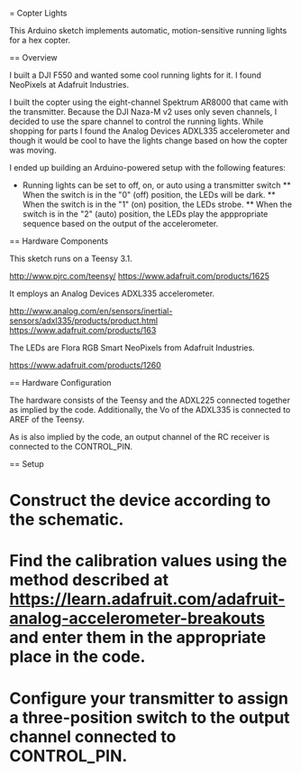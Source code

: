 = Copter Lights

This Arduino sketch implements automatic, motion-sensitive running lights for a hex copter.

== Overview

I built a DJI F550 and wanted some cool running lights for it. I found NeoPixels at Adafruit Industries. 

I built the copter using the eight-channel Spektrum AR8000 that came with the transmitter. Because the DJI Naza-M v2 uses only seven channels, I decided to use the spare channel to control the running lights. While shopping for parts I found the Analog Devices ADXL335 accelerometer and though it would be cool to have the lights change based on how the copter was moving.

I ended up building an Arduino-powered setup with the following features:

* Running lights can be set to off, on, or auto using a transmitter switch
** When the switch is in the "0" (off) position, the LEDs will be dark.
** When the switch is in the "1" (on) position, the LEDs strobe.
** When the switch is in the "2" (auto) position, the LEDs play the apppropriate sequence based on the output of the accelerometer.

== Hardware Components

This sketch runs on a Teensy 3.1.

http://www.pjrc.com/teensy/
https://www.adafruit.com/products/1625

It employs an Analog Devices ADXL335 accelerometer.

http://www.analog.com/en/sensors/inertial-sensors/adxl335/products/product.html
https://www.adafruit.com/products/163

The LEDs are Flora RGB Smart NeoPixels from Adafruit Industries.

https://www.adafruit.com/products/1260

== Hardware Configuration

The hardware consists of the Teensy and the ADXL225 connected together as implied by the code. Additionally, the Vo of the ADXL335 is connected to AREF of the Teensy.

As is also implied by the code, an output channel of the RC receiver is connected to the CONTROL_PIN.

== Setup
# Construct the device according to the schematic.
# Find the calibration values using the method described at https://learn.adafruit.com/adafruit-analog-accelerometer-breakouts and enter them in the appropriate place in the code.
# Configure your transmitter to assign a three-position switch to the output channel connected to CONTROL_PIN.


